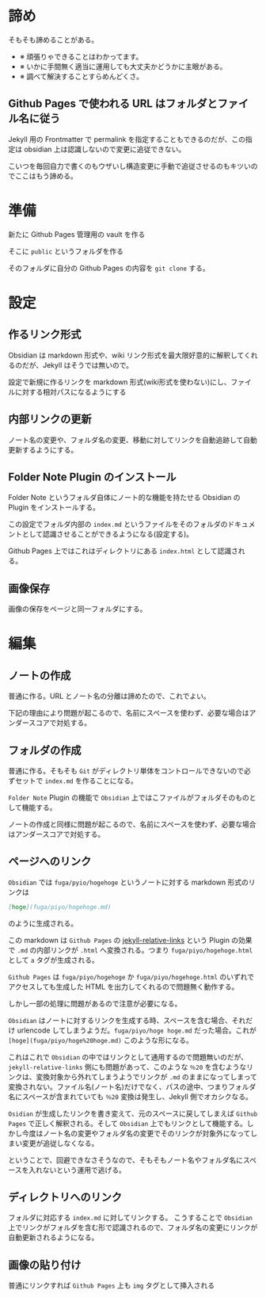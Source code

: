 諦め
================================================================================
そもそも諦めることがある。

- ※ 頑張りゃできることはわかってます。
- ※ いかに手間無く適当に運用しても大丈夫かどうかに主眼がある。
- ※ 調べて解決することすらめんどくさ。



Github Pages で使われる URL はフォルダとファイル名に従う
--------------------------------------------------------------------------------
Jekyll 用の Frontmatter で permalink を指定することもできるのだが、この指定は obsidian 上は認識しないので変更に追従できない。

こいつを毎回自力で書くのもウザいし構造変更に手動で追従させるのもキツいのでここはもう諦める。









準備
================================================================================
新たに Github Pages 管理用の vault を作る

そこに `public` というフォルダを作る

そのフォルダに自分の Github Pages の内容を `git clone` する。






設定
================================================================================

作るリンク形式
--------------------------------------------------------------------------------
Obsidian は markdown 形式や、wiki リンク形式を最大限好意的に解釈してくれるのだが、Jekyll はそうでは無いので。

設定で新規に作るリンクを markdown 形式(wiki形式を使わない)にし、ファイルに対する相対パスになるようにする

内部リンクの更新
--------------------------------------------------------------------------------
ノート名の変更や、フォルダ名の変更、移動に対してリンクを自動追跡して自動更新するようにする。

Folder Note Plugin のインストール
--------------------------------------------------------------------------------
Folder Note というフォルダ自体にノート的な機能を持たせる Obsidian の Plugin をインストールする。

この設定でフォルダ内部の `index.md` というファイルをそのフォルダのドキュメントとして認識させることができるようになる(設定する)。

Github Pages 上ではこれはディレクトリにある `index.html` として認識される。



画像保存
--------------------------------------------------------------------------------
画像の保存をページと同一フォルダにする。








編集
================================================================================

ノートの作成
--------------------------------------------------------------------------------
普通に作る。URL とノート名の分離は諦めたので、これでよい。

下記の理由により問題が起こるので、名前にスペースを使わず、必要な場合はアンダースコアで対処する。


フォルダの作成
--------------------------------------------------------------------------------

普通に作る。そもそも `Git` がディレクトリ単体をコントロールできないので必ずセットで `index.md` を作ることになる。

`Folder Note` Plugin の機能で `Obsidian` 上ではこファイルがフォルダそのものとして機能する。

ノートの作成と同様に問題が起こるので、名前にスペースを使わず、必要な場合はアンダースコアで対処する。




ページへのリンク
--------------------------------------------------------------------------------
`Obsidian` では `fuga/pyio/hogehoge` というノートに対する markdown 形式のリンクは

```markdown
[hoge](fuga/piyo/hogehoge.md)
```

のように生成される。

この markdown は `Github Pages` の [jekyll-relative-links](https://github.com/benbalter/jekyll-relative-links) という Plugin の効果で `.md` の内部リンクが `.html` へ変換される。つまり `fuga/piyo/hogehoge.html` として `a` タグが生成される。

`Github Pages` は `fuga/piyo/hogehoge` か `fuga/piyo/hogehoge.html` のいずれでアクセスしても生成した HTML を出力してくれるので問題無く動作する。


しかし一部の処理に問題があるので注意が必要になる。

`Obsidian` はノートに対するリンクを生成する時、スペースを含む場合、それだけ urlencode してしまうようだ。`fuga/piyo/hoge hoge.md` だった場合。これが `[hoge](fuga/piyo/hoge%20hoge.md)` このような形になる。

これはこれで `Obsidian` の中ではリンクとして通用するので問題無いのだが、`jekyll-relative-links` 側にも問題があって、このような `％20` を含むようなリンクは、変換対象から外れてしまうようでリンクが `.md` のままになってしまって変換されない。ファイル名(ノート名)だけでなく、パスの途中、つまりフォルダ名にスペースが含まれていても `％20` 変換は発生し、Jekyll 側でオカシクなる。

`Osidian` が生成したリンクを書き変えて、元のスペースに戻してしまえば `Github Pages` で正しく解釈される。そして `Obsidian` 上でもリンクとして機能する。しかし今度はノート名の変更やフォルダ名の変更でそのリンクが対象外になってしまい変更が追従しなくなる。


ということで、回避できなさそうなので、そもそもノート名やフォルダ名にスペースを入れないという運用で逃げる。






ディレクトリへのリンク
--------------------------------------------------------------------------------
フォルダに対応する `index.md` に対してリンクする。
こうすることで `Obsidian` 上でリンクがフォルダを含む形で認識されるので、フォルダ名の変更にリンクが自動更新されるようになる。

画像の貼り付け
--------------------------------------------------------------------------------

普通にリンクすれば `Github Pages` 上も `img` タグとして挿入される




















































